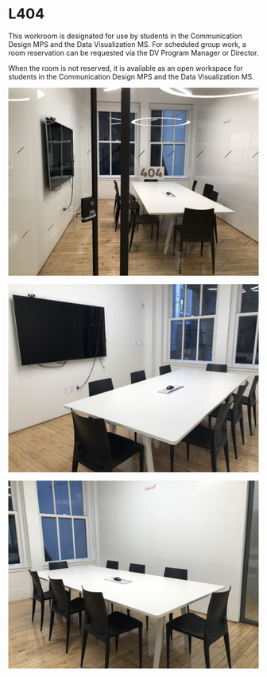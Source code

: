 # L404

This workroom is designated for use by students in the Communication Design MPS and the Data Visualization MS. For scheduled group work, a room reservation can be requested via the DV Program Manager or Director.

When the room is not reserved, it is available as an open workspace for students in the Communication Design MPS and the Data Visualization MS. 

![](https://github.com/visualizedata/404/blob/master/1.JPG?raw=true "L404")

![](https://github.com/visualizedata/404/blob/master/2.JPG?raw=true "L404")

![](https://github.com/visualizedata/404/blob/master/3.JPG?raw=true "L404")
